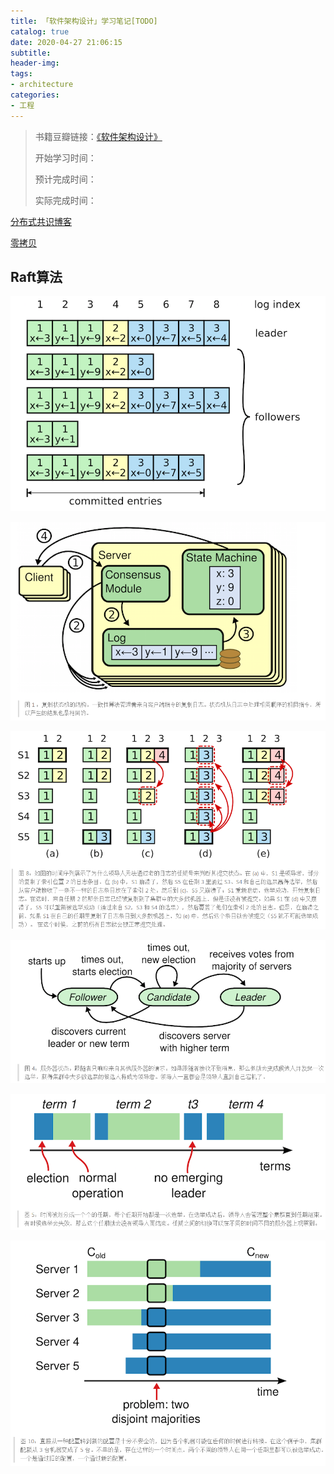 ```yaml
---
title: 「软件架构设计」学习笔记[TODO]
catalog: true
date: 2020-04-27 21:06:15
subtitle:
header-img:
tags:
- architecture
categories:
- 工程
---
```

> 书籍豆瓣链接：[《软件架构设计》](https://book.douban.com/subject/30443578/)
> 
> 开始学习时间：
> 
> 预计完成时间：
> 
> 实际完成时间：

[分布式共识博客](http://blog.kongfy.com/2016/05/%E5%88%86%E5%B8%83%E5%BC%8F%E5%85%B1%E8%AF%86consensus%EF%BC%9Aviewstamped%E3%80%81raft%E5%8F%8Apaxos/)

[零拷贝](https://www.jianshu.com/p/193cae9cbf07)

## Raft算法

![](https://github.com/SoaringhawkCheng/blog/blob/master/source/_posts/design-software-architecture/raft-log-index.png?raw=true)

![](https://github.com/SoaringhawkCheng/blog/blob/master/source/_posts/design-software-architecture/raft-replicated-state-machine.png?raw=true)

![](https://github.com/SoaringhawkCheng/blog/blob/master/source/_posts/design-software-architecture/raft-state-machine-safety.png?raw=true)

![](https://github.com/SoaringhawkCheng/blog/blob/master/source/_posts/design-software-architecture/raft-state-transfer.png?raw=true)

![](https://github.com/SoaringhawkCheng/blog/blob/master/source/_posts/design-software-architecture/raft-term.png?raw=true)

![](https://github.com/SoaringhawkCheng/blog/blob/master/source/_posts/design-software-architecture/raft-two-disjoint-majorities.png?raw=true)